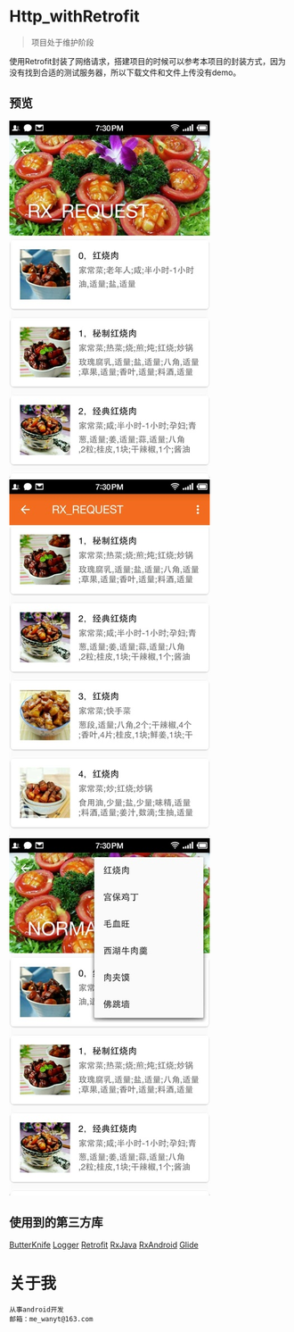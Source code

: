 # Http_withRetrofit

> 项目处于维护阶段

使用Retrofit封装了网络请求，搭建项目的时候可以参考本项目的封装方式，因为没有找到合适的测试服务器，所以下载文件和文件上传没有demo。

## 预览

![](previous/screen_1.png)
![](previous/screen_2.png)
![](previous/screen_3.png)

## 使用到的第三方库

[ButterKnife](https://github.com/JakeWharton/butterknife)
[Logger](https://github.com/orhanobut/logger)
[Retrofit](https://github.com/square/retrofit)
[RxJava](https://github.com/ReactiveX/RxJava)
[RxAndroid](https://github.com/ReactiveX/RxAndroid)
[Glide](https://github.com/bumptech/glide)

# 关于我

    从事android开发
    邮箱：me_wanyt@163.com